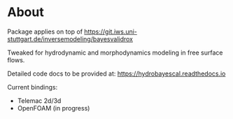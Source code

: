 # About

Package applies on top of
https://git.iws.uni-stuttgart.de/inversemodeling/bayesvalidrox

Tweaked for hydrodynamic and morphodynamics modeling in free surface flows.

Detailed code docs to be provided at:
https://hydrobayescal.readthedocs.io


Current bindings:

* Telemac 2d/3d
* OpenFOAM (in progress)

